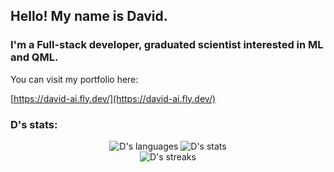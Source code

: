 ## Hello! My name is David.


### I'm a Full-stack developer, graduated scientist interested in ML and QML.

You can visit my portfolio here:

[https://david-ai.fly.dev/](https://david-ai.fly.dev/)

### D's stats:

<div align="center">
  <div class="row">
    <img alt="D's languages" src="https://github-readme-stats.vercel.app/api/top-langs/?username=imitelis&layout=compact&langs_count=12&hide=Jupyter%20Notebook,Vue,HTML,MATLAB,TeX,Mermaid,C#,GDScript&theme=transparent&count_private=true"/>
    <img alt="D's stats" src="https://github-readme-stats.vercel.app/api?username=imitelis&show_icons=true&theme=transparent&count_private=true"/>
  </div>
  <div class="row">
    <img alt="D's streaks" src="https://github-readme-streak-stats.herokuapp.com/?user=imitelis&theme=transparent&count_private=true"/>
  </div>
</div>

